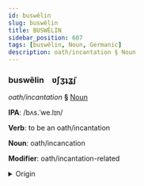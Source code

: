 ```yaml
---
id: buswêlin
slug: buswêlin
title: BUSWÊLIN
sidebar_position: 607
tags: [buswêlin, Noun, Germanic]
description: oath/incantation § Noun
---
```


### buswêlin&emsp;<span kind="abugida">ʋ́ʃʒʇʓ̃ȷ</span>

*oath/incantation* **§** [Noun](../../tags/Noun)

**IPA**: /bʌs.ˈwe.lɪn/

**Verb**: to be an oath/incantation

**Noun**: oath/incancation

**Modifier**: oath/incantation-related

<details>
    <summary>Origin</summary>
    Dutch bezwering /bəˈzʋeː.rɪŋ/<br/>
    <em>Germanic Language Family</em>
</details>